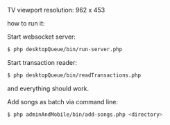 TV viewport resolution: 962 x 453

how to run it:

Start websocket server:
```sh
$ php desktopQueue/bin/run-server.php
```

Start transaction reader:
```sh
$ php desktopQueue/bin/readTransactions.php
```
and everything should work.


Add songs as batch via command line:
```sh
$ php adminAndMobile/bin/add-songs.php <directory>
```
